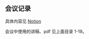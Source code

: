 

## 会议记录

具体内容见 [Notion](https://www.notion.so/oshchital/c10d8b8c817341efbaf9fc859524c717?v=db8368e1f36c416ab1872d7bb7c9f933)

会议中使用的讲稿、pdf 见上面目录 1-19。